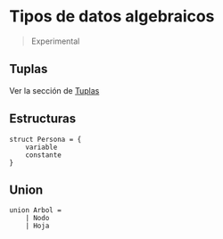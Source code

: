 # Tipos de datos algebraicos

> Experimental

## Tuplas

Ver la sección de [Tuplas](/#/docs/next/bases/tuplas)

## Estructuras

```
struct Persona = {
    variable
    constante
}
```

## Union

```
union Arbol =
    | Nodo
    | Hoja
```
